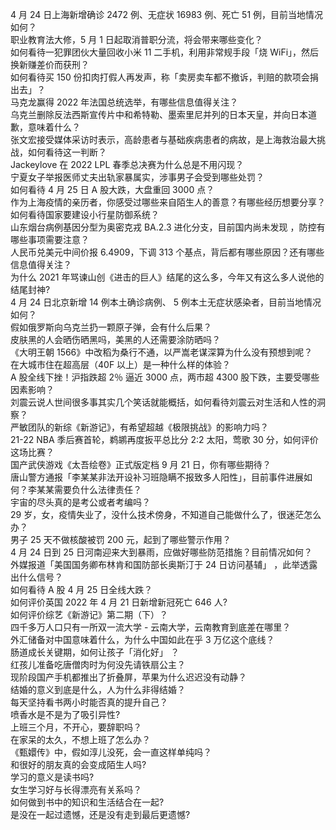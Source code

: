 4 月 24 日上海新增确诊 2472 例、无症状 16983 例、死亡 51 例，目前当地情况如何？  
职业教育法大修，5 月 1 日起取消普职分流，将会带来哪些变化？  
如何看待一犯罪团伙大量回收小米 11 二手机，利用非常规手段「烧 WiFi」，然后换新赚差价而获刑？  
如何看待买 150 份扣肉打假人再发声，称「卖房卖车都不撤诉，判赔的款项会捐出去」？  
马克龙赢得 2022 年法国总统选举，有哪些信息值得关注？  
乌克兰删除反法西斯宣传片中和希特勒、墨索里尼并列的日本天皇，并向日本道歉，意味着什么？  
张文宏接受媒体采访时表示，高龄患者与基础疾病患者的病故，是上海救治最大挑战，如何看待这一判断？  
Jackeylove 在 2022 LPL 春季总决赛为什么总是不用闪现？  
宁夏女子举报医师丈夫出轨家暴属实，涉事男子会受到哪些处罚？  
如何看待 4 月 25 日 A 股大跌，大盘重回 3000 点？  
作为上海疫情的亲历者，你感受过哪些来自陌生人的善意？有哪些经历想要分享？  
如何看待国家要建设小行星防御系统？  
山东烟台病例基因分型为奥密克戎 BA.2.3 进化分支，目前国内尚未发现 ，防控有哪些事项需要注意？  
人民币兑美元中间价报 6.4909，下调 313 个基点，背后都有哪些原因？还有哪些信息值得关注？  
为什么 2021 年骂谏山创《进击的巨人》结尾的这么多，今年又有这么多人说他的结尾封神?  
4 月 24 日北京新增 14 例本土确诊病例、 5 例本土无症状感染者，目前当地情况如何？  
假如俄罗斯向乌克兰扔一颗原子弹，会有什么后果？  
皮肤黑的人会晒伤晒黑吗，美黑的人还需要涂防晒吗？  
《大明王朝 1566》中改稻为桑行不通，以严嵩老谋深算为什么没有预想到呢？  
在大城市住在超高层（40F 以上）是一种什么样的体验？  
A 股全线下挫！沪指跌超 2％ 逼近 3000 点，两市超 4300 股下跌，主要受哪些因素影响？  
刘震云说人世间很多事其实几个笑话就能概括，如何看待刘震云对生活和人性的洞察？  
严敏团队的新综《新游记》，有希望超越《极限挑战》的影响力吗？  
21-22 NBA 季后赛首轮，鹈鹕再度扳平总比分 2:2 太阳，莺歌 30 分，如何评价这场比赛？  
国产武侠游戏《太吾绘卷》正式版定档 9 月 21 日，你有哪些期待？  
唐山警方通报「李某某非法开设补习班隐瞒不报致多人阳性」，目前事件进展如何？李某某需要负什么法律责任？  
宇宙的尽头真的是考公或者考编吗？  
29 岁，女，疫情失业了，没什么技术傍身，不知道自己能做什么了，很迷茫怎么办？  
男子 25 天不做核酸被罚 200 元，起到了哪些警示作用？  
4 月 24 日到 25 日河南迎来大到暴雨，应做好哪些防范措施？目前情况如何？  
外媒报道「美国国务卿布林肯和国防部长奥斯汀于 24 日访问基辅」 ，此举透露出什么信号？  
如何看待 A 股 4 月 25 日全线大跌？  
如何评价英国 2022 年 4 月 21 日新增新冠死亡 646 人?  
如何评价综艺《新游记》第二期（下）？  
四千多万人口只有一所双一流大学 - 云南大学，云南教育到底差在哪里？  
外汇储备对中国意味着什么，为什么中国如此在乎 3 万亿这个底线？  
肠道成长关键期，如何让孩子「消化好」 ？  
红孩儿准备吃唐僧肉时为何没先请铁扇公主？  
现阶段国产手机都推出了折叠屏，苹果为什么迟迟没有动静？  
结婚的意义到底是什么，人为什么非得结婚？  
每天坚持看书两小时能否真的提升自己？  
喷香水是不是为了吸引异性?  
上班三个月，不开心，要辞职吗？  
在家呆的太久，不想上班了怎么办？  
《甄嬛传》中，假如淳儿没死，会一直这样单纯吗？  
和很好的朋友真的会变成陌生人吗?  
学习的意义是读书吗?  
女生学习好与长得漂亮有关系吗？  
如何做到书中的知识和生活结合在一起?  
是没在一起过遗憾，还是没有走到最后更遗憾?  
